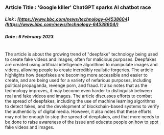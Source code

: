 ### Article Title : 'Google killer' ChatGPT sparks AI chatbot race <br>
##### Link :  [https://www.bbc.com/news/technology-64538604](https://www.bbc.com/news/technology-64538604/) <br>
##### Date :  6 February 2023 <br>


<br>
The article is about the growing trend of "deepfake" technology being used to create fake videos and images, often for malicious purposes. 
Deepfakes are created using artificial intelligence algorithms to manipulate images and videos, allowing people to create incredibly realistic forgeries.
The article highlights how deepfakes are becoming more accessible and easier to create, and are being used for a variety of nefarious purposes, including political propaganda, revenge porn, and fraud. 
It also notes that as the technology improves, it may become even harder to distinguish between real and fake videos and images.
The article discusses efforts to combat the spread of deepfakes, including the use of machine learning algorithms to detect fakes, and the development of blockchain-based systems to verify the authenticity of digital media. 
However, it also notes that these efforts may not be enough to stop the spread of deepfakes, and that more needs to be done to raise awareness of the issue and educate people on how to spot fake videos and images.
